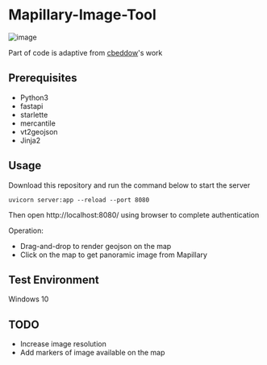 # Mapillary-Image-Tool
![image](https://user-images.githubusercontent.com/50364307/131366962-d3fb574c-b5dc-44cd-bf94-fd28e157d887.png)

Part of code is adaptive from [cbeddow](https://gist.github.com/cbeddow/79d68aa6ed0f028d8dbfdad2a4142cf5)'s work
## Prerequisites
- Python3
- fastapi
- starlette
- mercantile
- vt2geojson
- Jinja2

## Usage
Download this repository and run the command below to start the server
```
uvicorn server:app --reload --port 8080
```

Then open http://localhost:8080/ using browser to complete authentication

Operation:
- Drag-and-drop to render geojson on the map
- Click on the map to get panoramic image from Mapillary

## Test Environment
Windows 10
## TODO
- Increase image resolution
- Add markers of image available on the map
